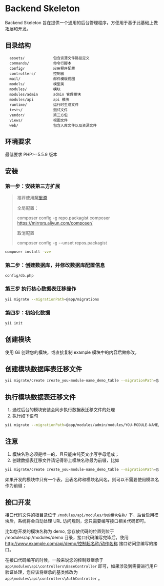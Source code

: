 Backend Skeleton
=================

Backend Skeleton 旨在提供一个通用的后台管理程序，方便用于基于此基础上做拓展和开发。

## 目录结构
      assets/             包含资源文件路径定义
      commands/           命令行脚本
      config/             应用程序配置
      controllers/        控制器
      mail/               邮件模板视图
      models/             模型类
      modules/            模块
      modules/admin       admin 管理模块
      modules/api         api 模块
      runtime/            运行时生成文件
      tests/              测试文件
      vendor/             第三方包
      views/              视图文件
      web/                包含入库文件以及资源文件

## 环境要求
最低要求 PHP>=5.5.9 版本

## 安装

### 第一步：安裝第三方扩展
> 推荐使用[阿里源](https://developer.aliyun.com/composer)
>
> 全局配置：
>
> composer config -g repo.packagist composer https://mirrors.aliyun.com/composer/
>
> 取消配置
>
> composer config -g --unset repos.packagist
```bash
composer install -vvv
```

### 第二步：创建数据库，并修改数据库配置信息
`config/db.php`

### 第三步 执行核心数据表迁移操作
```bash
yii migrate --migrationPath=@app/migrations
```

### 第四步：初始化数据
```bash
yii init
```

## 创建模块
使用 Gii 创建您的模块，或直接复制 example 模块中的内容后做修改。

## 创建模块数据库表迁移文件
```bash
yii migrate/create create_you-module-name_demo_table --migrationPath=@app/modules/admin/modules/YOU-MODULE-NAME/migrations
```

## 执行模块数据表迁移文件
1. 通过后台的模块安装会同步执行数据表迁移文件的处理
2. 执行如下语句
```bash
yii migrate --migrationPath=@app/modules/admin/modules/YOU-MODULE-NAME/migrations
```

## 注意
1. 模块名称必须是唯一的，且只能由纯英文小写字母组成；
2. 创建数据表迁移文件请记得带上模块名称最为前缀，比如
```bash
yii migrate/create create_you-module-name_demo_table --migrationPath=@app/modules/admin/modules/YOU-MODULE-NAME/migrations
```
如果开发的模块中只有一个表，且表名称和模块名同名，则可以不需要使用模块名作为前缀；

## 接口开发
接口代码文件的根目录位于 `/modules/api/modules/你的模块名称/` 下，后台启用模块后，系统将会自动处理 URL 访问规则，您只需要编写接口相关代码即可。

比如您开发的模块名称为 demo, 您存放代码的位置则位于 /modules/api/modules/demo 目录，接口代码编写完毕后，使用 http://www.example.com/api/demo/控制起名称/动作名称 接口访问您编写的接口。

在接口代码编写的时候，一般来说您的控制器继承于 `app\modules\api\controllers\BaseController` 即可，如果涉及到需要进行用户验证处理，您应该将继承的基类修改为 `app\modules\api\controllers\AuthController` 。